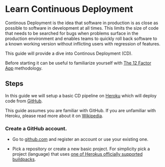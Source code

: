 # Learn Continuous Deployment

Continous Deployment is the idea that software in production is as close as possible to software in development at all times.
This limits the size of code that needs to be searched for bugs when problems surface in the production environment and enables 
teams to quickly roll back software to a known working version without inflicting users with regression of features.

This guide will provide a dive into Continous Deployment (CD).

Before starting it can be useful to familiarize yourself with [The 12 Factor App](https://12factor.net/) methodology.


## Steps

In this guide we will setup a basic CD pipeline on [Heroku](https://heroku.com) which will deploy code from [GitHub](https://github.com).

This guide assumes you are familiar with GitHub. If you are unfamiliar with Heroku, please read more about it on [Wikipedia](https://en.wikipedia.org/wiki/Heroku).


### Create a GitHub account.

* Go to [github.com](https://github.com) and register an account or use your existing one.

* Pick a repository or create a new basic project.
  For simplicity pick a project (language) that uses [one of Herokus officially supported buildpacks](https://devcenter.heroku.com/articles/buildpacks#officially-supported-buildpacks).

